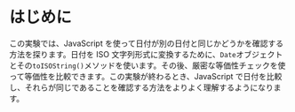 # はじめに

この実験では、JavaScript を使って日付が別の日付と同じかどうかを確認する方法を探ります。日付を ISO 文字列形式に変換するために、`Date`オブジェクトとその`toISOString()`メソッドを使います。その後、厳密な等価性チェックを使って等価性を比較できます。この実験が終わるとき、JavaScript で日付を比較し、それらが同じであることを確認する方法をよりよく理解するようになります。
